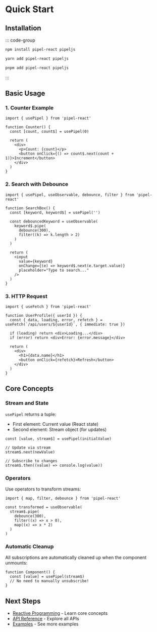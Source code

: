 # Quick Start

## Installation

::: code-group

```bash [npm]
npm install pipel-react pipeljs
```

```bash [yarn]
yarn add pipel-react pipeljs
```

```bash [pnpm]
pnpm add pipel-react pipeljs
```

:::

## Basic Usage

### 1. Counter Example

```tsx
import { usePipel } from 'pipel-react'

function Counter() {
  const [count, count$] = usePipel(0)

  return (
    <div>
      <p>Count: {count}</p>
      <button onClick={() => count$.next(count + 1)}>Increment</button>
    </div>
  )
}
```

### 2. Search with Debounce

```tsx
import { usePipel, useObservable, debounce, filter } from 'pipel-react'

function SearchBox() {
  const [keyword, keyword$] = usePipel('')

  const debouncedKeyword = useObservable(
    keyword$.pipe(
      debounce(300),
      filter((k) => k.length > 2)
    )
  )

  return (
    <input
      value={keyword}
      onChange={(e) => keyword$.next(e.target.value)}
      placeholder="Type to search..."
    />
  )
}
```

### 3. HTTP Request

```tsx
import { useFetch } from 'pipel-react'

function UserProfile({ userId }) {
  const { data, loading, error, refetch } = useFetch(`/api/users/${userId}`, { immediate: true })

  if (loading) return <div>Loading...</div>
  if (error) return <div>Error: {error.message}</div>

  return (
    <div>
      <h1>{data.name}</h1>
      <button onClick={refetch}>Refresh</button>
    </div>
  )
}
```

## Core Concepts

### Stream and State

`usePipel` returns a tuple:

- First element: Current value (React state)
- Second element: Stream object (for updates)

```tsx
const [value, stream$] = usePipel(initialValue)

// Update via stream
stream$.next(newValue)

// Subscribe to changes
stream$.then((value) => console.log(value))
```

### Operators

Use operators to transform streams:

```tsx
import { map, filter, debounce } from 'pipel-react'

const transformed = useObservable(
  stream$.pipe(
    debounce(300),
    filter((x) => x > 0),
    map((x) => x * 2)
  )
)
```

### Automatic Cleanup

All subscriptions are automatically cleaned up when the component unmounts:

```tsx
function Component() {
  const [value] = usePipel(stream$)
  // No need to manually unsubscribe!
}
```

## Next Steps

- [Reactive Programming](/guide/reactive.en) - Learn core concepts
- [API Reference](/core/usePipel/index.en) - Explore all APIs
- [Examples](https://github.com/pipeljs/pipel-react/tree/main/examples) - See more examples
